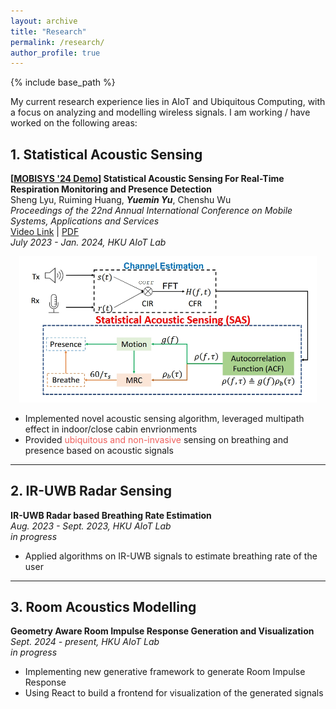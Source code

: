 ```yaml
---
layout: archive
title: "Research"
permalink: /research/
author_profile: true
---
```


{% include base_path %}

My current research experience lies in AIoT and Ubiquitous Computing, with a focus on analyzing and modelling wireless signals.  I am working / have worked on the following areas:

## 1. Statistical Acoustic Sensing  

**[[MOBISYS '24 Demo](https://doi.org/10.1145/3643832.3661846)] Statistical Acoustic Sensing For Real-Time Respiration Monitoring and Presence Detection**  
Sheng Lyu, Ruiming Huang, **_Yuemin Yu_**, Chenshu Wu  
_Proceedings of the 22nd Annual International Conference on Mobile Systems, Applications and Services_  
[Video Link](https://youtu.be/1bxpXNwHGv0?si=1LY6nf2V-2FU37xz) | [PDF](/files/Lyu%20et%20al.%20-%202024%20-%20Demo%20Statistical%20Acoustic%20Sensing%20For%20Real-Time%20Respiration%20Monitoring%20and%20Presence%20Detection.pdf)  
_July 2023 - Jan. 2024, HKU AIoT Lab_  
<div style="margin: 1em 1em 1em 1em; text-align:center">
    <img src="/images/vecare.png" alt="Respiration Monitoring" width="500">
</div>

- Implemented novel acoustic sensing algorithm, leveraged multipath effect in indoor/close cabin envrionments  
- Provided <span style="color:#ee5f5b">ubiquitous and non-invasive</span> sensing on breathing and presence based on acoustic signals

***

## 2. IR-UWB Radar Sensing

**IR-UWB Radar based Breathing Rate Estimation**  
_Aug. 2023 - Sept. 2023, HKU AIoT Lab_  
_in progress_  

- Applied algorithms on IR-UWB signals to estimate breathing rate of the user

***

## 3. Room Acoustics Modelling

**Geometry Aware Room Impulse Response Generation and Visualization**  
_Sept. 2024 - present, HKU AIoT Lab_  
_in progress_  

- Implementing new generative framework to generate Room Impulse Response
- Using React to build a frontend for visualization of the generated signals
